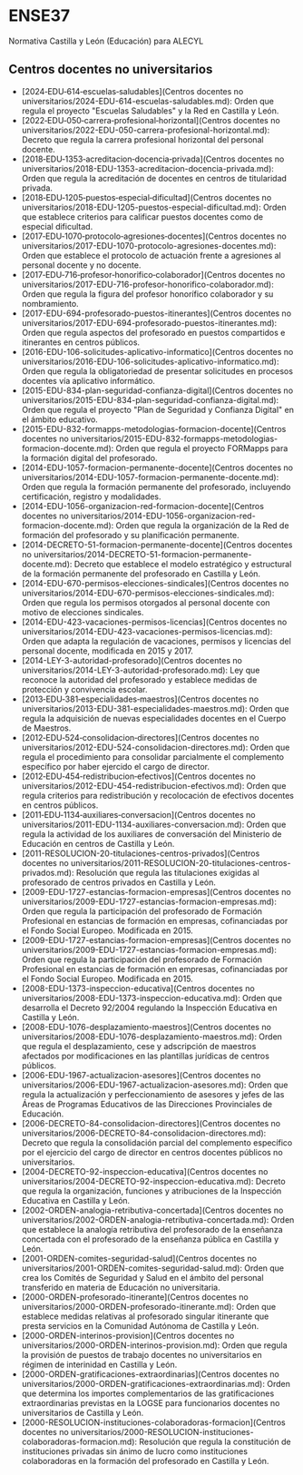 # ENSE37
Normativa Castilla y León (Educación) para ALECYL
## Centros docentes no universitarios

- [2024‑EDU‑614‑escuelas‑saludables](Centros docentes no universitarios/2024-EDU-614-escuelas-saludables.md): Orden que regula el proyecto "Escuelas Saludables" y la Red en Castilla y León.
- [2022‑EDU‑050‑carrera‑profesional‑horizontal](Centros docentes no universitarios/2022-EDU-050-carrera-profesional-horizontal.md): Decreto que regula la carrera profesional horizontal del personal docente.
- [2018‑EDU‑1353‑acreditacion‑docencia‑privada](Centros docentes no universitarios/2018-EDU-1353-acreditacion-docencia-privada.md): Orden que regula la acreditación de docentes en centros de titularidad privada.
- [2018‑EDU‑1205‑puestos‑especial‑dificultad](Centros docentes no universitarios/2018-EDU-1205-puestos-especial-dificultad.md): Orden que establece criterios para calificar puestos docentes como de especial dificultad.
- [2017‑EDU‑1070‑protocolo‑agresiones‑docentes](Centros docentes no universitarios/2017-EDU-1070-protocolo-agresiones-docentes.md): Orden que establece el protocolo de actuación frente a agresiones al personal docente y no docente.
- [2017‑EDU‑716‑profesor‑honorifico‑colaborador](Centros docentes no universitarios/2017-EDU-716-profesor-honorifico-colaborador.md): Orden que regula la figura del profesor honorífico colaborador y su nombramiento.
- [2017-EDU-694-profesorado-puestos-itinerantes](Centros docentes no universitarios/2017-EDU-694-profesorado-puestos-itinerantes.md): Orden que regula aspectos del profesorado en puestos compartidos e itinerantes en centros públicos.
- [2016-EDU-106-solicitudes-aplicativo-informatico](Centros docentes no universitarios/2016-EDU-106-solicitudes-aplicativo-informatico.md): Orden que regula la obligatoriedad de presentar solicitudes en procesos docentes vía aplicativo informático.
- [2015-EDU-834-plan-seguridad-confianza-digital](Centros docentes no universitarios/2015-EDU-834-plan-seguridad-confianza-digital.md): Orden que regula el proyecto "Plan de Seguridad y Confianza Digital" en el ámbito educativo.
- [2015-EDU-832-formapps-metodologias-formacion-docente](Centros docentes no universitarios/2015-EDU-832-formapps-metodologias-formacion-docente.md): Orden que regula el proyecto FORMapps para la formación digital del profesorado.
- [2014-EDU-1057-formacion-permanente-docente](Centros docentes no universitarios/2014-EDU-1057-formacion-permanente-docente.md): Orden que regula la formación permanente del profesorado, incluyendo certificación, registro y modalidades.
- [2014-EDU-1056-organizacion-red-formacion-docente](Centros docentes no universitarios/2014-EDU-1056-organizacion-red-formacion-docente.md): Orden que regula la organización de la Red de formación del profesorado y su planificación permanente.
- [2014-DECRETO-51-formacion-permanente-docente](Centros docentes no universitarios/2014-DECRETO-51-formacion-permanente-docente.md): Decreto que establece el modelo estratégico y estructural de la formación permanente del profesorado en Castilla y León.
- [2014-EDU-670-permisos-elecciones-sindicales](Centros docentes no universitarios/2014-EDU-670-permisos-elecciones-sindicales.md): Orden que regula los permisos otorgados al personal docente con motivo de elecciones sindicales.
- [2014-EDU-423-vacaciones-permisos-licencias](Centros docentes no universitarios/2014-EDU-423-vacaciones-permisos-licencias.md): Orden que adapta la regulación de vacaciones, permisos y licencias del personal docente, modificada en 2015 y 2017.
- [2014-LEY-3-autoridad-profesorado](Centros docentes no universitarios/2014-LEY-3-autoridad-profesorado.md): Ley que reconoce la autoridad del profesorado y establece medidas de protección y convivencia escolar.
- [2013‑EDU‑381‑especialidades‑maestros](Centros docentes no universitarios/2013-EDU-381-especialidades-maestros.md): Orden que regula la adquisición de nuevas especialidades docentes en el Cuerpo de Maestros.
- [2012‑EDU‑524‑consolidacion‑directores](Centros docentes no universitarios/2012-EDU-524-consolidacion-directores.md): Orden que regula el procedimiento para consolidar parcialmente el complemento específico por haber ejercido el cargo de director.
- [2012‑EDU‑454‑redistribucion‑efectivos](Centros docentes no universitarios/2012-EDU-454-redistribucion-efectivos.md): Orden que regula criterios para redistribución y recolocación de efectivos docentes en centros públicos.
- [2011‑EDU‑1134‑auxiliares‑conversacion](Centros docentes no universitarios/2011-EDU-1134-auxiliares-conversacion.md): Orden que regula la actividad de los auxiliares de conversación del Ministerio de Educación en centros de Castilla y León.
- [2011-RESOLUCION-20-titulaciones-centros-privados](Centros docentes no universitarios/2011-RESOLUCION-20-titulaciones-centros-privados.md): Resolución que regula las titulaciones exigidas al profesorado de centros privados en Castilla y León.
- [2009-EDU-1727-estancias-formacion-empresas](Centros docentes no universitarios/2009-EDU-1727-estancias-formacion-empresas.md): Orden que regula la participación del profesorado de Formación Profesional en estancias de formación en empresas, cofinanciadas por el Fondo Social Europeo. Modificada en 2015.
- [2009-EDU-1727-estancias-formacion-empresas](Centros docentes no universitarios/2009-EDU-1727-estancias-formacion-empresas.md): Orden que regula la participación del profesorado de Formación Profesional en estancias de formación en empresas, cofinanciadas por el Fondo Social Europeo. Modificada en 2015.
- [2008-EDU-1373-inspeccion-educativa](Centros docentes no universitarios/2008-EDU-1373-inspeccion-educativa.md): Orden que desarrolla el Decreto 92/2004 regulando la Inspección Educativa en Castilla y León.
- [2008-EDU-1076-desplazamiento-maestros](Centros docentes no universitarios/2008-EDU-1076-desplazamiento-maestros.md): Orden que regula el desplazamiento, cese y adscripción de maestros afectados por modificaciones en las plantillas jurídicas de centros públicos.
- [2006-EDU-1967-actualizacion-asesores](Centros docentes no universitarios/2006-EDU-1967-actualizacion-asesores.md): Orden que regula la actualización y perfeccionamiento de asesores y jefes de las Áreas de Programas Educativos de las Direcciones Provinciales de Educación.
- [2006-DECRETO-84-consolidacion-directores](Centros docentes no universitarios/2006-DECRETO-84-consolidacion-directores.md): Decreto que regula la consolidación parcial del complemento específico por el ejercicio del cargo de director en centros docentes públicos no universitarios.
- [2004-DECRETO-92-inspeccion-educativa](Centros docentes no universitarios/2004-DECRETO-92-inspeccion-educativa.md): Decreto que regula la organización, funciones y atribuciones de la Inspección Educativa en Castilla y León.
- [2002-ORDEN-analogia-retributiva-concertada](Centros docentes no universitarios/2002-ORDEN-analogia-retributiva-concertada.md): Orden que establece la analogía retributiva del profesorado de la enseñanza concertada con el profesorado de la enseñanza pública en Castilla y León.
- [2001-ORDEN-comites-seguridad-salud](Centros docentes no universitarios/2001-ORDEN-comites-seguridad-salud.md): Orden que crea los Comités de Seguridad y Salud en el ámbito del personal transferido en materia de Educación no universitaria.
- [2000-ORDEN-profesorado-itinerante](Centros docentes no universitarios/2000-ORDEN-profesorado-itinerante.md): Orden que establece medidas relativas al profesorado singular itinerante que presta servicios en la Comunidad Autónoma de Castilla y León.
- [2000-ORDEN-interinos-provision](Centros docentes no universitarios/2000-ORDEN-interinos-provision.md): Orden que regula la provisión de puestos de trabajo docentes no universitarios en régimen de interinidad en Castilla y León.
- [2000-ORDEN-gratificaciones-extraordinarias](Centros docentes no universitarios/2000-ORDEN-gratificaciones-extraordinarias.md): Orden que determina los importes complementarios de las gratificaciones extraordinarias previstas en la LOGSE para funcionarios docentes no universitarios de Castilla y León.
- [2000-RESOLUCION-instituciones-colaboradoras-formacion](Centros docentes no universitarios/2000-RESOLUCION-instituciones-colaboradoras-formacion.md): Resolución que regula la constitución de instituciones privadas sin ánimo de lucro como instituciones colaboradoras en la formación del profesorado en Castilla y León.




